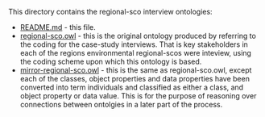 This directory contains the regional-sco interview ontologies:

+ [README.md](README.md) - this file.
+ [regional-sco.owl](regional-sco.owl) - this is the original ontology produced by referring to the coding for the case-study interviews. That is key stakeholders in each of the regions environmental regional-scos were inteview, using the coding scheme upon which this ontology is based. 
+ [mirror-regional-sco.owl](mirror-regional-sco.owl) - this is the same as regional-sco.owl, except each of the classes, object properties and data properties have been converted into term individuals and classified as either a class, and object property or data value. This is for the purpose of reasoning over connections between ontolgies in a later part of the process.